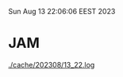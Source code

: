 Sun Aug 13 22:06:06 EEST 2023
# JAM
<a href='./cache/202308/13_22.log'>./cache/202308/13_22.log</a>

